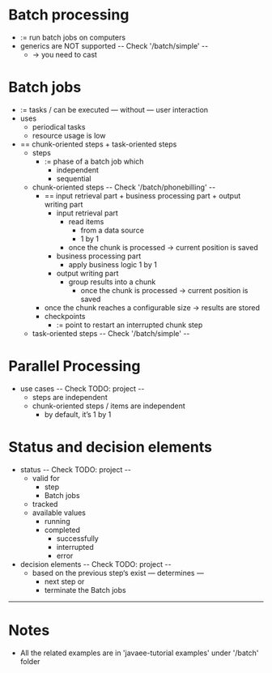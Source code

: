 # Batch processing
* := run batch jobs on computers
* generics are NOT supported           -- Check '/batch/simple' --
  * → you need to cast

# Batch jobs
* := tasks / can be executed — without — user interaction
* uses
  * periodical tasks
  * resource usage is low
* == chunk-oriented steps + task-oriented steps
  * steps
    * := phase of a batch job which
      * independent
      * sequential
  * chunk-oriented steps             -- Check '/batch/phonebilling'  -- 
    * == input retrieval part + business processing part + output writing part
      * input retrieval part
        * read items
          * from a data source
          * 1 by 1 
        * once the chunk is processed → current position is saved
      * business processing part
        * apply business logic 1 by 1 
      * output writing part
        * group results into a chunk
          * once the chunk is processed → current position is saved 
    * once the chunk reaches a configurable size → results are stored 
    * checkpoints
      * := point to restart an interrupted chunk step 
  * task-oriented steps             -- Check '/batch/simple'  --

# Parallel Processing
* use cases                 -- Check TODO: project --
  * steps are independent
  * chunk-oriented steps / items are independent
    * by default, it’s 1 by 1

# Status and decision elements
* status                    -- Check TODO: project --
  * valid for
    * step
    * Batch jobs
  * tracked
  * available values
    * running
    * completed
      * successfully
      * interrupted
      * error
* decision elements         -- Check TODO: project --
  * based on the previous step‘s exist — determines —
    * next step or
    * terminate the Batch jobs
              
---

# Notes
* All the related examples are in 'javaee-tutorial examples' under '/batch' folder